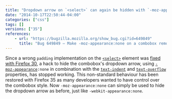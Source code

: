 ```yaml
---
title: "Dropdown arrow on `<select>` can again be hidden with `-moz-appearance:none`"
date: "2014-10-17T22:50:44-04:00"
categories: ["css"]
tags: []
versions: ["35"]
references:
    - url: "https://bugzilla.mozilla.org/show_bug.cgi?id=649849"
      title: "Bug 649849 – Make -moz-appearance:none on a combobox remove the dropdown button"
---
```

Since a wrong `padding` implementation on the [`<select>`](https://developer.mozilla.org/docs/Web/HTML/Element/select) element was [fixed with Firefox 30](https://www.fxsitecompat.dev/en-CA/docs/2014/incorrect-padding-implementation-on-select-has-been-fixed/), a hack to hide the combobox's dropdown arrow, using [`-moz-appearance`](https://developer.mozilla.org/docs/Web/CSS/-moz-appearance)`:none` in combination with the [`text-indent`](https://developer.mozilla.org/docs/Web/CSS/text-indent) and [`text-overflow`](https://developer.mozilla.org/docs/Web/CSS/text-overflow) properties, has stopped working. This non-standard behaviour has been restored with Firefox 35 as many developers wanted to have control over the combobox style. Now `-moz-appearance:none` can simply be used to hide the dropdown arrow as before, just like `-webkit-appearance:none`.
